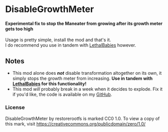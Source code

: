 # DisableGrowthMeter
#### Experimental fix to stop the Maneater from growing after its growth meter gets too high

Usage is pretty simple, install the mod and that's it.  
I do recommend you use in tandem with [LethalBabies](https://thunderstore.io/c/lethal-company/p/Zorfi/NormalBabies/) however.  

## Notes
- This mod alone does ***not*** disable transformation altogether on its own, it simply stops the growth meter from increasing. **Use in tandem with [LethalBabies](https://thunderstore.io/c/lethal-company/p/Zorfi/NormalBabies/) for this functionality!**
- This mod *will* probably break in a week when it decides to explode. Fix it if you'd like, the code is available on my [GitHub](https://github.com/restorerootfs/DisableGrowthMeter).

### License

DisableGrowthMeter by restorerootfs is marked CC0 1.0. To view a copy of this mark, visit https://creativecommons.org/publicdomain/zero/1.0/

